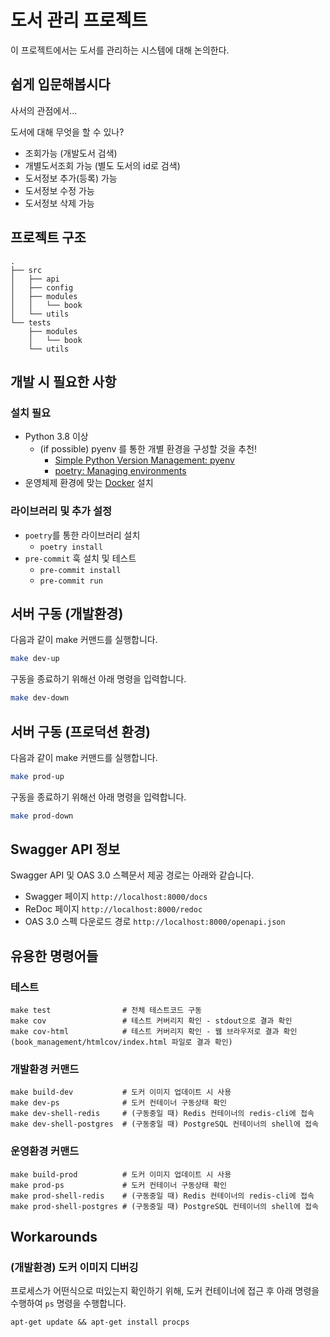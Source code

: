 # 도서 관리 프로젝트

이 프로젝트에서는 도서를 관리하는 시스템에 대해 논의한다.

## 쉽게 입문해봅시다

사서의 관점에서...

도서에 대해 무엇을 할 수 있나?

- 조회가능 (개발도서 검색)
- 개별도서조회 가능 (별도 도서의 id로 검색)
- 도서정보 추가(등록) 가능
- 도서정보 수정 가능
- 도서정보 삭제 가능

## 프로젝트 구조

```
.
├── src
│   ├── api
│   ├── config
│   ├── modules
│   │   └── book
│   └── utils
└── tests
    ├── modules
    │   └── book
    └── utils
```

## 개발 시 필요한 사항

### 설치 필요

- Python 3.8 이상
  - (if possible) pyenv 를 통한 개별 환경을 구성할 것을 추천!
    - [Simple Python Version Management: pyenv](https://github.com/pyenv/pyenv) 
    - [poetry: Managing environments](https://python-poetry.org/docs/managing-environments/)
- 운영체제 환경에 맞는 [Docker](https://www.docker.com/get-started) 설치

### 라이브러리 및 추가 설정

- `poetry`를 통한 라이브러리 설치
  - `poetry install`
- `pre-commit` 훅 설치 및 테스트
  - `pre-commit install`
  - `pre-commit run`

## 서버 구동 (개발환경)

다음과 같이 make 커맨드를 실행합니다.

```bash
make dev-up
```

구동을 종료하기 위해선 아래 명령을 입력합니다.

```bash
make dev-down
```

## 서버 구동 (프로덕션 환경)

다음과 같이 make 커맨드를 실행합니다.

```bash
make prod-up
```

구동을 종료하기 위해선 아래 명령을 입력합니다.

```bash
make prod-down
```

## Swagger API 정보

Swagger API 및 OAS 3.0 스펙문서 제공 경로는 아래와 같습니다.

- Swagger 페이지 `http://localhost:8000/docs`
- ReDoc 페이지 `http://localhost:8000/redoc`
- OAS 3.0 스펙 다운로드 경로 `http://localhost:8000/openapi.json`

## 유용한 명령어들

### 테스트

```shell
make test                # 전체 테스트코드 구동
make cov                 # 테스트 커버리지 확인 - stdout으로 결과 확인
make cov-html            # 테스트 커버리지 확인 - 웹 브라우저로 결과 확인 (book_management/htmlcov/index.html 파일로 결과 확인)
```

### 개발환경 커맨드

```shell
make build-dev           # 도커 이미지 업데이트 시 사용
make dev-ps              # 도커 컨테이너 구동상태 확인
make dev-shell-redis     # (구동중일 때) Redis 컨테이너의 redis-cli에 접속
make dev-shell-postgres  # (구동중일 때) PostgreSQL 컨테이너의 shell에 접속
```

### 운영환경 커맨드

```shell
make build-prod          # 도커 이미지 업데이트 시 사용
make prod-ps             # 도커 컨테이너 구동상태 확인
make prod-shell-redis    # (구동중일 때) Redis 컨테이너의 redis-cli에 접속
make prod-shell-postgres # (구동중일 때) PostgreSQL 컨테이너의 shell에 접속
```

## Workarounds

### (개발환경) 도커 이미지 디버깅

프로세스가 어떤식으로 떠있는지 확인하기 위해, 도커 컨테이너에 접근 후 아래 명령을 수행하여 `ps` 명령을 수행합니다.

```shell
apt-get update && apt-get install procps
```

